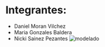 # Integrantes:

- Daniel Moran Vilchez
- Maria Gonzales Baldera
- Nicki Sainez Pezantes
![modelado](https://user-images.githubusercontent.com/113257195/213365641-5074e617-4e1f-4ce1-982f-e4e7c9cf8f51.PNG)
